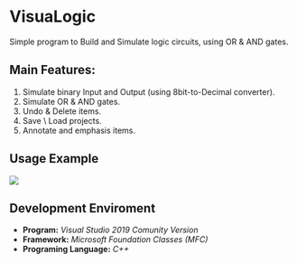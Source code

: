 # VisuaLogic
Simple program to Build and Simulate logic circuits, using OR &amp; AND gates.

## Main Features:
1. Simulate binary Input and Output (using 8bit-to-Decimal converter).
2. Simulate OR & AND gates.
3. Undo & Delete items.
4. Save \ Load projects.
5. Annotate and emphasis items.

## Usage Example
<img src="https://i.imgur.com/Cf6MDkl.gif"/>

## Development Enviroment
- **Program:** _Visual Studio 2019 Comunity Version_
- **Framework:** _Microsoft Foundation Classes (MFC)_
- **Programing Language:** _C++_
